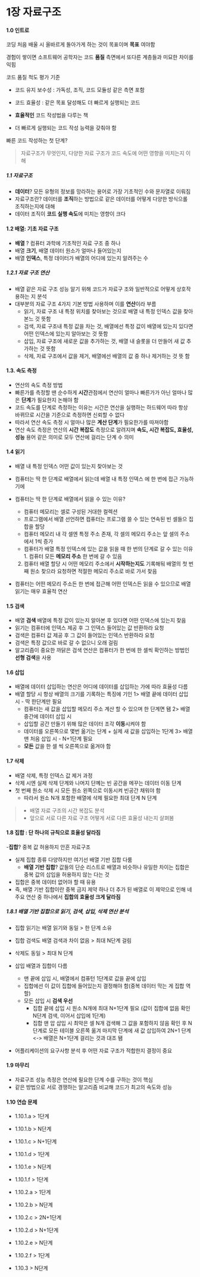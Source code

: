 # 1장 자료구조
#### 1.0 인트로
코딩 처음 배울 시 올바르게 돌아가게 하는 것이 목표이며 **목표** 여야함

경험이 쌓이면 소프트웨어 공학자는 코드 **품질** 측면에서 또다른 계층들과 미묘한 차이를 익힘

코드 품질 척도 평가 기준
- 코드 유지 보수성 : 가독성, 조직, 코드 모듈성 같은 측면 포함
- 코드 효율성 : 같은 목표 달성해도 더 빠르게 실행되는 코드

- **효율적인** 코드 작성법을 다루는 책
- 더 빠르게 실행되는 코드 작성 능력을 갖춰야 함

빠른 코드 작성하는 첫 단계?
 >자료구조가 무엇인지, 다양한 자료 구조가 코드 속도에 어떤 영향을 미치는지 이해

 ##### 1.1 자료구조

- **데이터**? 모든 유형의 정보를 망라하는 용어로 가장 기초적인 수와 문자열로 이뤄짐
- 자료구조란? 데이터를 **조직**하는 방법으로 같은 데이터를 어떻게 다양한 방식으롤 조직하는지에 대해
- 데이터 조직이 **코드 실행 속도**에 미치는 영향이 크다


#### 1.2 배열: 기초 자료 구조
- **배열** ? 컴퓨터 과학에 기초적인 자료 구조 중 하나
- 배열 **크기**, 배열 데이터 원소가 얼마나 들어있는지
- 배열 **인덱스**, 특정 데이터가 배열의 어디에 있는지 알려주는 수

##### 1.2.1 자료 구조 연산
- 배열 같은 자료 구조 성능 알기 위해 코드가 자료구 조와 일반적으로 어떻게 상호작용하는 지 분석
- 대부분의 자료 구조 4가지 기본 방법 사용하며 이를 **연산**이라 부름
    - 읽기, 자료 구조 내 특정 위치를 찾아보는 것으로 배열 내 특정 인덱스 값을 찾아본느 것 뜻함
    - 검색, 자료 구조내 특정 값을 차는 것, 배열에선 특정 값이 배열에 있는지 있다면 어떤 인덱스에 있는지 알아보는 것 뜻함
    - 삽입, 자료 구조에 새로운 값을 추가하는 것, 배열 내 슬롯을 더 만들어 새 값 추가하는 것 뜻함
    - 삭제, 자료 구조에서 값을 제거, 배열에선 배열의 값 중 하나 제거하는 것 뜻 함

#### 1.3. 속도 측정
- 연산의 속도 측정 방법
- 빠른가를 측정할 땐 순수하게 **시간**관점에서 연산이 얼마나 빠른가가 아닌 얼마나 많은 **단계**가 필요한지 논해야 함
- 코드 속도를 단계로 측정하는 이유는 시간은 연산을 실행하는 하드웨어 따라 항상 바뀌므로 시간을 기준으로 측정하면 신뢰할 수 없다
- 따라서 연산 속도 측정 시 얼마나 많은 **계산 단계**가 필요한가를 따져야함
- 연산 속도 측정은 연산의 **시간 복잡도** 측정으로 알려지며 **속도, 시간 복잡도, 효율성, 성능** 용어 같은 의미로 모두 연산에 걸리는 단계 수 의미

#### 1.4 읽기
- 배열 내 특정 인덱스 어떤 값이 있는지 찾아보는 것
- 컴퓨터는 딱 한 단계로 배열에서 읽는데 배열 내 특정 인덱스 에 한 번에 접근 가능하기에
- 컴퓨터는 딱 한 단계로 배열에서 읽을 수 있는 이유?
    - 컴퓨터 메모리는 셀로 구성된 거대한 컬렉션
    - 프로그램에서 배열 선언하면 컴퓨터는 프로그램 쓸 수 있는 연속된 빈 셀들으 집합을 할당
    - 컴퓨터 메모리 내 각 셀엔 특정 주소 존재, 각 셀의 메모리 주소는 앞 셀의 주소에서 1씩 증가
    - 컴퓨터가 배열 특정 인덱스에 있는 값을 읽을 때 한 번의 단계로 갈 수 있는 이유 1. 컴퓨터 모든 **메모리 주소** 한 번에 갈 수 있음
    2. 컴퓨터 배열 할당 시 어떤 메모리 주소에서 **시작하는지도** 기록해둬 배열의 첫 번째 원소 찾으라 요청하면 적절한 메모리 주소로 바로 가서 찾음

- 컴퓨터는 어떤 메모리 주소든 한 번에 접근해 어떤 인덱스든 읽을 수 있으므로 배열 읽기는 매우 효율적 연산

#### 1.5 검색
- 배열 **검색** 배열에 특정 값이 있는지 알아본 후 있다면 어떤 인덱스에 있는지 찾음
- 읽기는 컴퓨터에 인덱스 제공 후 그 인덱스 들어있는 값 반환하라 요청
- 검색은 컴퓨터 값 제공 후 그 값이 들어있는 인덱스 반환하라 요청
- 검색은 특정 값으로 바로 갈 수 없으니 오래 걸림
- 알고리즘이 중요한 까닭은 검색 연산은 컴퓨터가 한 번에 한 셀씩 확인하는 방법인 **선형 검색**을 사용


#### 1.6 삽입
- 배열에 데이터 삽입하는 연산은 어디에 데이터를 삽입하는 가에 따라 효율성 다름
- 배열 할당 시 항상 배열의 크기를 기록하는 특징에 기인
1> 배열 끝에 데이터 삽입 시 - 딱 한단계만 필요
    - 컴퓨터는 새 값을 삽입할 메모리 주소 계산 할 수 있으며 한 단계면 됌
2> 배열 중간에 데이터 삽입 시 
    - 삽입할 공간 만들기 위해 많은 데이터 조각 **이동**시켜야 함
    - 데이터를 오른쪽으로 몇번 옮기는 단계 + 실제 새 값을 삽입하는 1단계 
3> 배열 맨 처음 삽입 시 - N+1단계 필요
    - **모든** 값을 한 셀 씩 오른쪽으로 옮겨야 함

#### 1.7 삭제
- 배열 삭제, 특정 인덱스 값 제거 과정
- 삭제 시엔 실제 삭제 단계와 나머지 단꼐는 빈 공간을 메꾸는 데이터 이동 단계
- 첫 번째 원소 삭제 시 모든 원소 왼쪽으로 이동시켜 빈공간 채워야 함
    - 따라서 원소 N개 포함한 배열에 삭제 필요한 최대 단계 N 단계

>- 배열 자료 구조의 시간 복잡도 분석
>- 앞으로 서로 다른 자료 구조 어떻게 서로 다른 효율성 내는지 살펴봄

#### 1.8 집합 : 단 하나의 규칙으로 효율성 달라짐
-**집합**? 중복 값 허용하지 안흔 자료구조
- 실제 집합 종류 다양하지만 여기선 배열 기반 집합 다룸
    - **배열 기반 집합**? 값들의 단순 리스트로 배열과 비슷하나 유일한 차이는 집합은 중복 값의 삽입을 허용하지 않는 다는 것
- 집합은 중복 데이터 없어야 할 때 유용
- 즉, 배열 기반 집합이란 중복 금지 제약 하나 더 추가 된 배열로 이 제약으로 인해 네 주요 연산 중 하나에서 **집합의 효율성 크게 달라짐**

##### 1.8.1 배열 기반 집합으로 읽기, 검색, 삽입, 삭제 연산 분석
- 집합 읽기는 배열 읽기와 동일 > 한 단계 소유
- 집합 검색도 배열 검색과 차이 없음 > 최대 N단계 걸림
- 삭제도 동일 > 최대 N 단계
- 삽입 배열과 집합이 다름
    - 맨 끝에 삽입 시, 배열에서 컴퓨턴 1단계로 값을 끝에 삽입
    - 집합에선 이 값이 집합에 들어있는지 결정해야 함(중복 데이터 막는 게 집합  역할)
    - 모든 삽입 시 **검색 우선** 
        - 집합 끝에 삽입 시 원소 N개에 최대 N+1단계 필요 (값이 집합에 없음 확인 N단계 검색, 이어서 삽입에 1단계)
        - 집합 맨 압 삽입 시 최악은 셀 N개 검색해 그 값을 포함하지 않음 확인 후 N단계로 모든 테이블 오른쪽 옮겨 마지막 단계에 새 값 삽입하여
        2N+1 단계
        <-> 배열은 N+1단계 걸리는 것과 대조 됌

- 어플리케이션의 요구사항 분석 후 어떤 자료 구조가 적합한지 결정이 중요

#### 1.9 마무리
- 자료구조 성능 측정은 연산에 필요한 단계 수를 구하는 것이 핵심
- 같은 방법으로 서로 경쟁하는 알고리즘 비교해 코드가 최고의 속도와 성능
#### 1.10 연습 문제
- 1.10.1.a > 1단계
- 1.10.1.b > N단계
- 1.10.1.c > N+1단계
- 1.10.1.d > 1단계
- 1.10.1.e > N단계
- 1.10.1.f > 1단계

- 1.10.2.a > 1단계
- 1.10.2.b > N단계
- 1.10.2.c > 2N+1단계
- 1.10.2.d > N+1단계
- 1.10.2.e > N단계
- 1.10.2.f > 1단계

- 1.10.3 > N단계







